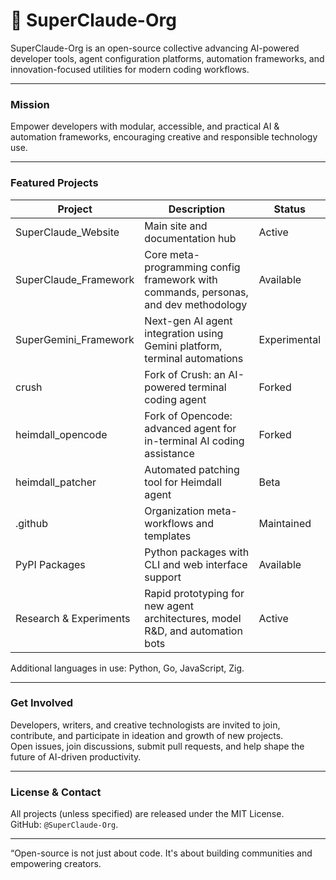 # 🧠 SuperClaude-Org

SuperClaude-Org is an open-source collective advancing AI-powered developer tools, agent configuration platforms, automation frameworks, and innovation-focused utilities for modern coding workflows.

***

### Mission

Empower developers with modular, accessible, and practical AI & automation frameworks, encouraging creative and responsible technology use.

***

### Featured Projects

| Project                  | Description                                                                            | Status      |
|--------------------------|----------------------------------------------------------------------------------------|-------------|
| SuperClaude_Website      | Main site and documentation hub                                                        | Active      |
| SuperClaude_Framework    | Core meta-programming config framework with commands, personas, and dev methodology    | Available   |
| SuperGemini_Framework    | Next-gen AI agent integration using Gemini platform, terminal automations              | Experimental|
| crush                    | Fork of Crush: an AI-powered terminal coding agent                                     | Forked      |
| heimdall_opencode        | Fork of Opencode: advanced agent for in-terminal AI coding assistance                  | Forked      |
| heimdall_patcher         | Automated patching tool for Heimdall agent                                             | Beta        |
| .github                  | Organization meta-workflows and templates                                              | Maintained  |
| PyPI Packages            | Python packages with CLI and web interface support                                     | Available   |
| Research & Experiments   | Rapid prototyping for new agent architectures, model R&D, and automation bots         | Active      |

Additional languages in use: Python, Go, JavaScript, Zig.

***

### Get Involved

Developers, writers, and creative technologists are invited to join, contribute, and participate in ideation and growth of new projects.  
Open issues, join discussions, submit pull requests, and help shape the future of AI-driven productivity.

***

### License & Contact

All projects (unless specified) are released under the MIT License.  
GitHub: `@SuperClaude-Org`.

***

“Open-source is not just about code. It's about building communities and empowering creators.
